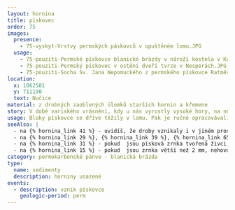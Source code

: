 ```yaml
---
layout: hornina
title: pískovec
order: 75
images:
  presence:
    - 75-vyskyt-Vrstvy permských páskovců v opuštěném lomu.JPG
  usage:
    - 75-pouziti-Permské pískovce blanické brázdy v nároží kostela v Kondraci.JPG
    - 75-pouziti-Permský pískovec v ostění dveří tvrze v Nesperách.JPG
    - 75-pouziti-Socha Sv. Jana Nepomuckého z permského pískovce Ratměřice.JPG
location:
  x: 1062581
  y: 711190
  text: Nučice
material: z drobných zaoblených úlomků starších hornin a křemene
story: V době variského vrásnění, kdy u nás vyrostly vysoké hory, na některých místech popraskala zemská kůra. Některé části území zaklesávaly hlouběji a jiné vystupovaly výše.  V prostoru mezi Českým Brodem a Českými Budějovicemi vznikla úzká hluboká příkopová propadlina. Geologové jí říkají blanická brázda. Z okolních hor vodní toky přinášely do propadliny úlomky zvětralých hornin, které se cestou otloukaly a obrušovaly. Nakonec se usadily na dně sladkovodních jezer. Protože v permu převládalo pouštní prostředí, většina sedimentů z té doby má červenou barvu od oxidů železa.
usage: Bloky pískovce se dříve těžily v lomu. Pak je ručně opracovávali  kameníci. V Nučicích a širokém okolí jsou z červeného pískovce postavené podezdívky mnoha domů. Nárožní kameny z podobných pískovců můžete vidět na budově kostela v Kondraci. Pískovce z blanické brázdy používali také sochaři. Socha sv. Jana Nepomuckého v Ratměřicích je zhotovena právě z takového pískovce.
seeAlso: |
  - na {% hornina_link 41 %} - uvidíš, že droby vznikaly i v jiném prostředí a mohou vypadat odlišně
  - na {% hornina_link 29 %}, {% hornina_link 39 %}, {% hornina_link 65 %} a {% hornina_link 76 %} - pokud výrazně převládají písková zrnka z křemene, nehovoříme o drobě, ale o pískovci
  - na {% hornina_link 31 %} - pokud  jsou písková zrnka tvořená živci, nehovoříme o drobě, ale o arkóze
  - na {% hornina_link 15 %} - pokud  jsou zrnka větší než 2 mm, nehovoříme o drobě, ale o drobovém slepenci
category: permokarbonské pánve - blanická brázda
type:
  name: sedimenty
  description: horniny usazené
events:
  - description: vznik pískovce
    geologic-period: perm
---
```


